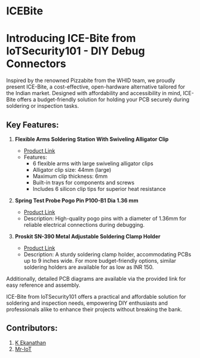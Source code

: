 # ICEBite

# Introducing ICE-Bite from IoTSecurity101 - DIY Debug Connectors

Inspired by the renowned Pizzabite from the WHID team, we proudly present ICE-Bite, a cost-effective, open-hardware alternative tailored for the Indian market. Designed with affordability and accessibility in mind, ICE-Bite offers a budget-friendly solution for holding your PCB securely during soldering or inspection tasks.

## Key Features:

1. **Flexible Arms Soldering Station With Swiveling Alligator Clip**
   - [Product Link](https://robu.in/product/six-flexible6-arm-soldering-station-wo-usb-fan/)
   - Features:
     - 6 flexible arms with large swiveling alligator clips
     - Alligator clip size: 44mm (large)
     - Maximum clip thickness: 6mm
     - Built-in trays for components and screws
     - Includes 6 silicon clip tips for superior heat resistance

2. **Spring Test Probe Pogo Pin P100-B1 Dia 1.36 mm**
   - [Product Link](https://www.farnell.com/datasheets/3968496.pdf)
   - Description: High-quality pogo pins with a diameter of 1.36mm for reliable electrical connections during debugging.

3. **Proskit SN-390 Metal Adjustable Soldering Clamp Holder**
   - [Product Link](https://www.amazon.in/Proskit-SN-390-Adjustable-Soldering-Multicolour/dp/B07JKLC61F?th=1)
   - Description: A sturdy soldering clamp holder, accommodating PCBs up to 9 inches wide. For more budget-friendly options, similar soldering holders are available for as low as INR 150.

Additionally, detailed PCB diagrams are available via the provided link for easy reference and assembly.

ICE-Bite from IoTSecurity101 offers a practical and affordable solution for soldering and inspection needs, empowering DIY enthusiasts and professionals alike to enhance their projects without breaking the bank.


## Contributors:
1. [K Ekanathan](https://github.com/kekanath)
2. [Mr-IoT](https://github.com/V33RU)
